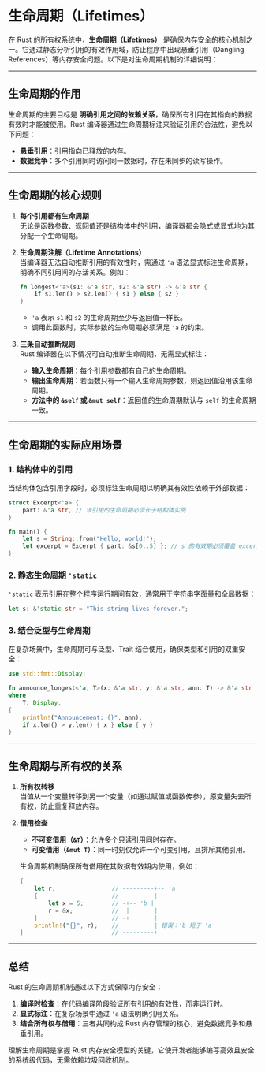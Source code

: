 # 生命周期（Lifetimes）

在 Rust 的所有权系统中，**生命周期（Lifetimes）** 是确保内存安全的核心机制之一。它通过静态分析引用的有效作用域，防止程序中出现悬垂引用（Dangling References）等内存安全问题。以下是对生命周期机制的详细说明：

---

## **生命周期的作用**

生命周期的主要目标是 **明确引用之间的依赖关系**，确保所有引用在其指向的数据有效时才能被使用。Rust 编译器通过生命周期标注来验证引用的合法性，避免以下问题：

- **悬垂引用**：引用指向已释放的内存。
- **数据竞争**：多个引用同时访问同一数据时，存在未同步的读写操作。

---

## **生命周期的核心规则**

1. **每个引用都有生命周期**  
   无论是函数参数、返回值还是结构体中的引用，编译器都会隐式或显式地为其分配一个生命周期。

2. **生命周期注解（Lifetime Annotations）**  
   当编译器无法自动推断引用的有效性时，需通过 `'a` 语法显式标注生命周期，明确不同引用间的存活关系。例如：

   ```rust
   fn longest<'a>(s1: &'a str, s2: &'a str) -> &'a str {
       if s1.len() > s2.len() { s1 } else { s2 }
   }
   ```

   - `'a` 表示 `s1` 和 `s2` 的生命周期至少与返回值一样长。
   - 调用此函数时，实际参数的生命周期必须满足 `'a` 的约束。

3. **三条自动推断规则**  
   Rust 编译器在以下情况可自动推断生命周期，无需显式标注：
   - **输入生命周期**：每个引用参数都有自己的生命周期。
   - **输出生命周期**：若函数只有一个输入生命周期参数，则返回值沿用该生命周期。
   - **方法中的 `&self` 或 `&mut self`**：返回值的生命周期默认与 `self` 的生命周期一致。

---

## **生命周期的实际应用场景**

### 1. 结构体中的引用

当结构体包含引用字段时，必须标注生命周期以明确其有效性依赖于外部数据：

```rust
struct Excerpt<'a> {
    part: &'a str, // 该引用的生命周期必须长于结构体实例
}

fn main() {
    let s = String::from("Hello, world!");
    let excerpt = Excerpt { part: &s[0..5] }; // s 的有效期必须覆盖 excerpt
}
```

### 2. 静态生命周期 `'static`

`'static` 表示引用在整个程序运行期间有效，通常用于字符串字面量和全局数据：

```rust
let s: &'static str = "This string lives forever.";
```

### 3. 结合泛型与生命周期

在复杂场景中，生命周期可与泛型、Trait 结合使用，确保类型和引用的双重安全：

```rust
use std::fmt::Display;

fn announce_longest<'a, T>(x: &'a str, y: &'a str, ann: T) -> &'a str
where
    T: Display,
{
    println!("Announcement: {}", ann);
    if x.len() > y.len() { x } else { y }
}
```

---

## **生命周期与所有权的关系**

1. **所有权转移**  
   当值从一个变量转移到另一个变量（如通过赋值或函数传参），原变量失去所有权，防止重复释放内存。

2. **借用检查**  
   - **不可变借用（`&T`）**：允许多个只读引用同时存在。
   - **可变借用（`&mut T`）**：同一时刻仅允许一个可变引用，且排斥其他引用。

   生命周期机制确保所有借用在其数据有效期内使用，例如：

   ```rust
   {
       let r;                // ---------+-- 'a
       {                     //          |
           let x = 5;        // -+-- 'b |
           r = &x;           //  |       |
       }                     // -+       |
       println!("{}", r);    //          | 错误：'b 短于 'a
   }                         // ---------+
   ```

---

## **总结**

Rust 的生命周期机制通过以下方式保障内存安全：

1. **编译时检查**：在代码编译阶段验证所有引用的有效性，而非运行时。
2. **显式标注**：在复杂场景中通过 `'a` 语法明确引用关系。
3. **结合所有权与借用**：三者共同构成 Rust 内存管理的核心，避免数据竞争和悬垂引用。

理解生命周期是掌握 Rust 内存安全模型的关键，它使开发者能够编写高效且安全的系统级代码，无需依赖垃圾回收机制。
